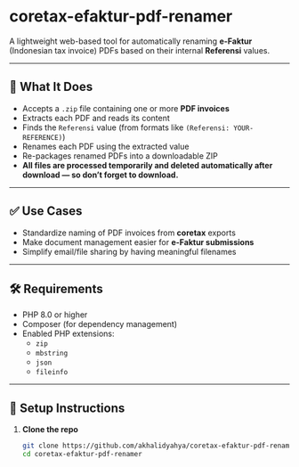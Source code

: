 # coretax-efaktur-pdf-renamer

A lightweight web-based tool for automatically renaming **e-Faktur** (Indonesian tax invoice) PDFs based on their internal **Referensi** values.

---

## 🧾 What It Does

- Accepts a `.zip` file containing one or more **PDF invoices**
- Extracts each PDF and reads its content
- Finds the `Referensi` value (from formats like `(Referensi: YOUR-REFERENCE)`)
- Renames each PDF using the extracted value
- Re-packages renamed PDFs into a downloadable ZIP
- **All files are processed temporarily and deleted automatically after download — so don’t forget to download.**

---

## ✅ Use Cases

- Standardize naming of PDF invoices from **coretax** exports
- Make document management easier for **e-Faktur submissions**
- Simplify email/file sharing by having meaningful filenames

---

## 🛠 Requirements

- PHP 8.0 or higher
- Composer (for dependency management)
- Enabled PHP extensions:
  - `zip`
  - `mbstring`
  - `json`
  - `fileinfo`

---

## 🚀 Setup Instructions

1. **Clone the repo**

   ```bash
   git clone https://github.com/akhalidyahya/coretax-efaktur-pdf-renamer.git
   cd coretax-efaktur-pdf-renamer
